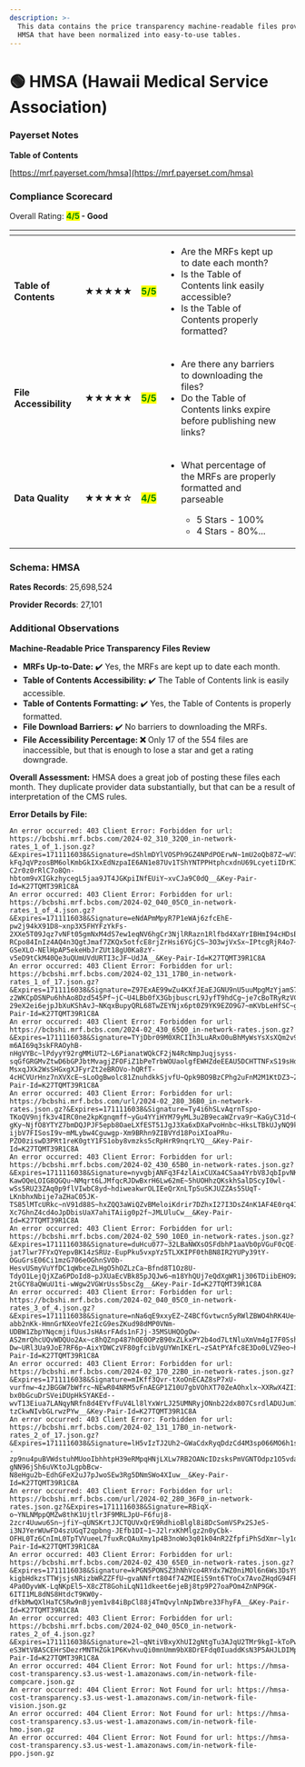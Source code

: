 ```yaml
---
description: >-
  This data contains the price transparency machine-readable files provided by
  HMSA that have been normalized into easy-to-use tables.
---
```


# 🟢 HMSA (Hawaii Medical Service Association)

### Payerset Notes

**Table of Contents**

[https://mrf.payerset.com/hmsa](https://mrf.payerset.com/hmsa)

### Compliance Scorecard

Overall Rating: <mark style="color:green;">**4/5**</mark>**&#x20;- Good**

<table data-view="cards"><thead><tr><th></th><th></th><th></th><th></th><th data-hidden data-card-cover data-type="files"></th></tr></thead><tbody><tr><td><strong>Table of Contents</strong></td><td><strong>★★★★★</strong></td><td><mark style="color:green;"><strong>5/5</strong></mark></td><td><ul><li>Are the MRFs kept up to date each month? </li><li>Is the Table of Contents link easily accessible?</li><li>Is the Table of Contents properly formatted?</li></ul></td><td></td></tr><tr><td><strong>File Accessibility</strong></td><td><strong>★★★★★</strong></td><td><mark style="color:green;"><strong>5/5</strong></mark></td><td><ul><li>Are there any barriers to downloading the files?</li><li>Do the Table of Contents links expire before publishing new links?</li></ul></td><td></td></tr><tr><td><strong>Data Quality</strong></td><td><strong>★★★★☆</strong></td><td><mark style="color:green;"><strong>4/5</strong></mark></td><td><ul><li><p>What percentage of the MRFs are properly formatted and parseable</p><ul><li>5 Stars - 100%</li><li>4 Stars - 80%...</li></ul></li></ul></td><td></td></tr></tbody></table>

### Schema: HMSA

**Rates Records**: 25,698,524

**Provider Records**: 27,101

### Additional Observations

**Machine-Readable Price Transparency Files Review**

* **MRFs Up-to-Date:** ✔️ Yes, the MRFs are kept up to date each month.
* **Table of Contents Accessibility:** ✔️ The Table of Contents link is easily accessible.
* **Table of Contents Formatting:** ✔️ Yes, the Table of Contents is properly formatted.
* **File Download Barriers:** ✔️ No barriers to downloading the MRFs.
* **File Accessibility Percentage: ❌** Only 17 of the 554 files are inaccessible, but that is enough to lose a star and get a rating downgrade.

**Overall Assessment:** HMSA does a great job of posting these files each month. They duplicate provider data substantially, but that can be a result of interpretation of the CMS rules.

**Error Details by File:**

```
An error occurred: 403 Client Error: Forbidden for url: https://bcbshi.mrf.bcbs.com/2024-02_310_32Q0_in-network-rates_1_of_1.json.gz?&Expires=1711116038&Signature=dShlmDYlVOSPh9GZ4NPdPOErwN~1mU2oQb87Z~wV3HLheklHM~POV3nyhAlP5Pllk8C1K1Y10YWptMs9cmo-kFqJqVPzosBM6olKmbGkIXxEdNzpaIE6AN1e87Uv1TShYNTPPHtphcxdnU69LcyetiIDrKIm~KK23SbzgNLLpWBZ1DhK1trhl9h9d4Xob~G7CURTvc5FIgorib3ZRWrdgizZRsEx4rRXtEpeyxBpY0cwxoRamjDrjb3gmBFbhTNB0sMwKLfiNgywMuNeeEi0-C2r0z0rRlC7o8Qn-hbtom9vXIGkzhycegL5jaa9JT4JGKpiINfEUiY~xvCJa9C0dQ__&Key-Pair-Id=K27TQMT39R1C8A
An error occurred: 403 Client Error: Forbidden for url: https://bcbshi.mrf.bcbs.com/2024-02_040_05C0_in-network-rates_1_of_4.json.gz?&Expires=1711116038&Signature=eNdAPmMpyR7P1eWAj6zfcEhE-pw2j94kX91D8~xnp3X5FHYFzYkFs-2XXe5T09Jqz7vNFt05gmNxM4dS7ew1eqNV6hgCr3NjlRRazn1Rlfbd4XaYrIBHmI94cHDsB7pwenjaK5W-RCpo84InIz4AQ4n3QgtJmaf7ZKQx5otfcE8rjZrHsi6YGjCS~3O3wjVxSx~IPtcgRjR4o7~dInKYBHSOHAp21kpwVVpN1itAgTvNxZakN9dPg4Sna15igOMFHx49jYeUF21KP9P-GSeXLO-NElHpAP5ekeHbJrZUt18gU0Ka8zY-v5eD9tCkM40Qe3uQUmUVdURTI3cJF~UdJA__&Key-Pair-Id=K27TQMT39R1C8A
An error occurred: 403 Client Error: Forbidden for url: https://bcbshi.mrf.bcbs.com/2024-02_131_17B0_in-network-rates_1_of_17.json.gz?&Expires=1711116038&Signature=Z97ExAE99wZu4KXfJEaEJGNU9nU5uuMpgMzYjamS7oYsetnLoJ8l7GuSyierzNMSpq0jbsVSog6Lc6aD72k3lC8AhZXwSGMXDcJOWEkI4lkjxdXJA8kZCW1iQJG-z2WKCpDSNPu6hhAo8Dzd545Pf~jC~U4LBb0fX3GbjbuscrL9JyfT9hdCg~je7cBoTRyRzVC51n9S2G2RtUJOvhZc4EoOT5cd159D~av0hxsalPDT1py2s6O4HLNMyfRDx6HvPBXSjJvO3xquAC-29eX2ei6ejpJbXuKShAvJ~NKqxBupyQRL68TwZEYNjx6pt0Z9YK9EZO9G7~mKVbLeHfSC~g__&Key-Pair-Id=K27TQMT39R1C8A
An error occurred: 403 Client Error: Forbidden for url: https://bcbshi.mrf.bcbs.com/2024-02_430_65Q0_in-network-rates.json.gz?&Expires=1711116038&Signature=TYjDbr09M0XRCIIh3LuARxO0uBhMyWsYsXsXQm2v9CtzjZlJIoj5Z-m6AI69q3skFRAOyhB-nHgVYBc~lPdyyY92rgMMiUT2~L6PianatWQkCF2jN4RcNmpJuqjsyss-sqGfGRGMvZtwD6bGPJbtMvagjZFOFiZ1bPeTrbWOUaolgfEWHZdeEEAU5DCHTTNFxS19sHdRNuai6g8cXnkd~GaUena-MsxqJXk2WsSHGxgXJFyrZt2eBROVo-hQRfT-4cHCVUrHnz7nXVXcE~sLoOgBwolc81ZnuhdkkSjvfU~Qpk9BO9BzCPhg2uFnM2M1KtDZ3~ZcbPRm2jvUdSqmLw__&Key-Pair-Id=K27TQMT39R1C8A
An error occurred: 403 Client Error: Forbidden for url: https://bcbshi.mrf.bcbs.com/url/2024-02_280_36B0_in-network-rates.json.gz?&Expires=1711116038&Signature=Ty4i6hSLvAqrnTspo-TKoQV9njfk3v4IRC0ne2kpKgnqmff~yGu4YYiHYM79yML3u2B9ecaWZrva9r~KaGyC31d~GNaNf6gwFusqsf-gKy~NjfO8YTYZ7bmDQJPJF5epb8OaeLXfEST51JgJ3Xa6xDXaPvoHnbc~HksLTBkUJyNQ9kDgRT~QPoyW0N7WwZTCyf2Skad3JBfG8NlCousTG9Om1S89N3MHehz7tBSOtOwPUq-ijbV7FISosI9v~mMLybw4Cguwgp-Xm9BRhn9ZIBVYd18PoiXIoaPRu-PZO0ziswD3PRt1reK0gtY1FS1oby8vmzks5cRpHrR9nqrLYQ__&Key-Pair-Id=K27TQMT39R1C8A
An error occurred: 403 Client Error: Forbidden for url: https://bcbshi.mrf.bcbs.com/2024-02_430_65B0_in-network-rates.json.gz?&Expires=1711116038&Signature=nyvgbjANFq3F4zlAixCUXa4CSaa4YrbV8JqbIpvNKmlcDjjOSMr-KawOQeLOIG8QGQu~NMqrt6LJMfqcRJDwBxrH6Lw62mE~5hUOHhzQKskhSalDScyI0wl-wSs5RU23ZAq0p9flVIwbC8yd~hdiweakwrOLIEeQrXnLTpSuSKJUZZAs5SUqT-LKnbhxNbije7aZHaC05JK-TS85lMTcURkc~nV91d88S~hxZQQ3aWiQZvBMeloiKdrir7DZhxI27I3DsZ4nK1AF4E0rq4I6Ae6uWNxJIs4nIrMc49JqxE-Xc7GhnZ4cd4oJpDbisUaX7ahiTAiig0p2f~JMLUluCw__&Key-Pair-Id=K27TQMT39R1C8A
An error occurred: 403 Client Error: Forbidden for url: https://bcbshi.mrf.bcbs.com/2024-02_590_10E0_in-network-rates.json.gz?&Expires=1711116038&Signature=duHcu077~32LBaNWXsOSFdbhP1aaVb0pVGuF0cQE-jat7lwr7FYxQYepvBK14zSRUz-EupPku5vxpYz5TLXKIPF0thBN8IR2YUPy39tY-OGuGrsE06Ci1mzG706eOGhnSVOb-HesvUSmyVuYfDC1qWbceZLHgO5hOZLzCa~Bfnd8T1Oz8U-TdyO1LejQjXZa6PDoId8~pJXUaEcVBk85pJQJw6~m18YhQUj7eQdXgWR1j306TDiibEHO9ztFJA5FpFl~5e7gwdhT9PZYS1ysxslyyZ~6lFdlkB19aeOz9~~6u1ApUhqY-2tGCY8aQWuU1ti-wWgw2VGWrUss5bscZg__&Key-Pair-Id=K27TQMT39R1C8A
An error occurred: 403 Client Error: Forbidden for url: https://bcbshi.mrf.bcbs.com/2024-02_040_05C0_in-network-rates_3_of_4.json.gz?&Expires=1711116038&Signature=nNa6qE9xxyEZ~Z4BCfGvtwcn5yRWlZBWO4hRK4Ue~LCnvkSbI9YZwJNGf5C~v8eJ28DxPU30mO9Hrh-abb2nKk-HmnGrNXeoVfe2IcG9esZKud98dMP0VNm-UDBW1ZbpYNqcmjifUusJsHAsrFAds1nFJj-35MSUHQOgOw-AS2mrQhcUQvWDQUo2Ax~c8hQZnp487hOE0OPzB90xZLkxPY2b4od7LtNluXmVm4gI7F0SshShujql-Dw~URl3Ua9JoE7RF6p~AixYDWCzVF80gfcibVgUYWnIKErL~zSAtPYAfc8E3Do0LVZ9eo~hgIz0aSPrcADH8Ua24X9pFDpozQ__&Key-Pair-Id=K27TQMT39R1C8A
An error occurred: 403 Client Error: Forbidden for url: https://bcbshi.mrf.bcbs.com/2024-02_170_22B0_in-network-rates.json.gz?&Expires=1711116038&Signature=mIKff3Qvr-tXoOnECAZ8sP7xU-vurfnw~4zJBGGW7bWfrc~NEwR04NRM5vFnAEGP1Z10U7gbVOhXT70ZeAOhxlx~XXRwX4ZIiMv1CmJS0vUTY73h1KNR0qo1xXXlShIlWegE~UVObA20lXa1Oc73g7UjE9IP9aWKlgeFkuFiclF73SjeEWxDU3dN7FyCqGlJDTUbwqkdDlFXAcQ~K3lSI-bx0bGcuDrSVeiDUpHkSYAKEd--wvT13Eiua7LANqyNRfn8d4EYvfFuV4Ll8lYxWrLJ25UMNRyjONnb22dx807CsrdlADUJum19CxVDVsWv~flh-tzCkwNIvbGLrwzPYw__&Key-Pair-Id=K27TQMT39R1C8A
An error occurred: 403 Client Error: Forbidden for url: https://bcbshi.mrf.bcbs.com/2024-02_131_17B0_in-network-rates_2_of_17.json.gz?&Expires=1711116038&Signature=lH5vIzTJ2Uh2~GWaCdxRyqDdzCd4M3sp066MO6h1sQUPmGbDgutbOnXir9nYHGMd6tKW9UzN5fy--zp9nu4puBVWdstuhMUooIbhhtpH39eRMpqHNjLXLw7RB2OANcIDzsksPmVGNTOdpz1O5vdaXd3dvD8iljDzCei7f7mQTPaz1vzit~kFSmWVhu4j5xE7hFFb~XbqYC2koJOkHXbCXA44Sna~tr9I6DDaklKAU~0zUE4YPd0iviQC~ZNaI3ZMml6AAbF8Nspr4tLA3yD1-gNN96jSh6uVKtoJLgpbBcw-N8eHgu2b~EdhGFeX2uJ7pJwoSEw3Rg5DNmSWo4XIuw__&Key-Pair-Id=K27TQMT39R1C8A
An error occurred: 403 Client Error: Forbidden for url: https://bcbshi.mrf.bcbs.com/url/2024-02_280_36F0_in-network-rates.json.gz?&Expires=1711116038&Signature=RBiqX-o~YNLNMppQMZw8thK1Ujtlr3F9MRLJpU~F6fuj8-2zcr4Uuwu6Sn~jfiY~qUNSKrtJJCTQUVxQrE9RdhioBlgl8i8DcSomVSPx2SJeS-i3NJYerWUwFD4szUGqT2qpbng-JEfb1DI~1~J2lrxKhMlgz2n0yCbk-OFHL0Tz6CnImL0TpTVVueeL7fuxRcQAuXmy1p4B3noWo3q01k04nR2ZfpfiPhSdXmr~ly1d1gCMcUI5hNR3XB5wVnXT06BTcGTkN7gui6j0p7rO0KMMMUqLJeloFqfFLyiCty6SB7GK1UCOlJrmI~4KJaOzhHkRvVIBCJgO5bmjJV6iYw__&Key-Pair-Id=K27TQMT39R1C8A
An error occurred: 403 Client Error: Forbidden for url: https://bcbshi.mrf.bcbs.com/2024-02_430_65E0_in-network-rates.json.gz?&Expires=1711116038&Signature=kPGN5PONSZ3hNhVco4RYdx7WZ0niMOl6n6Ws3DsY9~QhAhBCnwns92MKIrR~bTPj0lrbz-kigbHdkzsTTWjsjsNRizbWRZZFfU~gvaNNfrt804f74ZMIEi59nt6TYoCx7AvoZHqdG94FPhnP75eubCQ0N5abjp043WowK4rZMzeRyOxTF~aAmuDBoaJEIVVSzSD-4Pa0DyvWK-LqNKpEl5~X8cZT8GohiLqN11dkeet6ejeBj8tp9P27oaPOm4ZnNP9GK-6ITI1ML8dNS8HtdcT9KW0y-dfkbMwQXlHaTC5Rw9nBjyem1v84iBpCl88j4TmQvylnNpIWbre33FhyFA__&Key-Pair-Id=K27TQMT39R1C8A
An error occurred: 403 Client Error: Forbidden for url: https://bcbshi.mrf.bcbs.com/2024-02_040_05C0_in-network-rates_2_of_4.json.gz?&Expires=1711116038&Signature=2l~qNtiVBxyXhUI2gNtgTu3AJqU2TMr9kgI~kToPwLDrdpMxc4Rj6hPfT5fBqRylzB5BVS4Xxs24igtm8FgRHNtEgdgrWdz8KLP2SGayHPZVg74fk04emX7TTizvoTYmuwJEnjAjOzQd3M7ikawkYG8bCo9UbB26IGzmB~yHkbp2KsyMWBiwz4UcFThUJYMJiq711Lr6ULEn9fxctgOdOUhVX52piuHjxDlpNydPLwRdqiCrFUcRS7ePz98mtj-eS3WtVBASCEHrSDezrMNTHZGk1P6KvhvuQi0mnUmm9bX8DrEFdq0IuaddKsN3P5AHJLDIMpJRnC9oT~3sozd4Jw__&Key-Pair-Id=K27TQMT39R1C8A
An error occurred: 404 Client Error: Not Found for url: https://hmsa-cost-transparency.s3.us-west-1.amazonaws.com/in-network-file-compcare.json.gz
An error occurred: 404 Client Error: Not Found for url: https://hmsa-cost-transparency.s3.us-west-1.amazonaws.com/in-network-file-vision.json.gz
An error occurred: 404 Client Error: Not Found for url: https://hmsa-cost-transparency.s3.us-west-1.amazonaws.com/in-network-file-hmo.json.gz
An error occurred: 404 Client Error: Not Found for url: https://hmsa-cost-transparency.s3.us-west-1.amazonaws.com/in-network-file-ppo.json.gz
```
